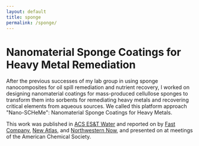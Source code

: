 ```yaml
---
layout: default
title: sponge
permalink: /sponge/
---
```


# Nanomaterial Sponge Coatings for Heavy Metal Remediation

After the previous successes of my lab group in using sponge nanocomposites for oil spill remediation and nutrient recovery, I worked on designing nanomaterial coatings for mass-produced cellullose sponges to transform them into sorbents for remediating heavy metals and recovering critical elements from aqueous sources.  We called this platform approach "Nano-SCHeMe": Nanomaterial Sponge Coatings for Heavy Metals.

This work was published in [ACS ES&T Water](https://pubs.acs.org/doi/full/10.1021/acsestwater.2c00646) and reported on by [Fast Company](https://www.fastcompany.com/90895209/sponge-cleans-lead-drinking-water?partner=rss), [New Atlas](https://newatlas.com/environment/nanoparticle-sponge-heavy-metals-water/), and [Northwestern Now](https://news.northwestern.edu/stories/2023/05/metal-filtering-sponge-removes-lead-from-water/), and presented on at meetings of the American Chemical Society.
